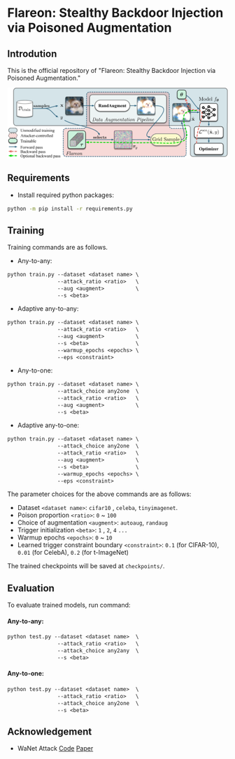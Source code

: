 # Flareon: Stealthy Backdoor Injection via Poisoned Augmentation

## Introdution

This is the official repository
of "Flareon: Stealthy Backdoor Injection via Poisoned Augmentation."

<img src="https://github.com/lafeat/flareon/blob/main/asset/overview.png" width="700px">


## Requirements

- Install required python packages:
```bash
python -m pip install -r requirements.py
```

## Training
Training commands are as follows.

* Any-to-any:
```console
python train.py --dataset <dataset name> \
                --attack_ratio <ratio>   \
                --aug <augment>          \
                --s <beta>               
```
* Adaptive any-to-any:
```console
python train.py --dataset <dataset name> \
                --attack_ratio <ratio>   \
                --aug <augment>          \
                --s <beta>               \
                --warmup_epochs <epochs> \
                --eps <constraint>       
```
* Any-to-one:
```console
python train.py --dataset <dataset name> \
                --attack_choice any2one  \
                --attack_ratio <ratio>   \
                --aug <augment>          \
                --s <beta>               
```
* Adaptive any-to-one:
```console
python train.py --dataset <dataset name> \
                --attack_choice any2one  \
                --attack_ratio <ratio>   \
                --aug <augment>          \
                --s <beta>               \
                --warmup_epochs <epochs> \
                --eps <constraint>       
```


The parameter choices for the above commands are as follows:
- Dataset `<dataset name>`: `cifar10` , `celeba`, `tinyimagenet`.
- Poison proportion `<ratio>`: `0` ~ `100`
- Choice of augmentation `<augment>`: `autoaug`, `randaug`
- Trigger initialization `<beta>`: `1` , `2`, `4` `...`
- Warmup epochs `<epochs>`: `0` ~ `10`
- Learned trigger constraint boundary `<constraint>`: `0.1` (for CIFAR-10), `0.01` (for CelebA), `0.2` (for t-ImageNet)

The trained checkpoints will be saved at `checkpoints/`.

## Evaluation

To evaluate trained models, run command:

#### Any-to-any:
```console
python test.py --dataset <dataset name>  \
                --attack_ratio <ratio>   \
                --attack_choice any2any  \
                --s <beta>               
```

#### Any-to-one:
```console
python test.py --dataset <dataset name>  \
                --attack_ratio <ratio>   \
                --attack_choice any2one  \
                --s <beta>               
```

## Acknowledgement
- WaNet Attack [Code](https://github.com/VinAIResearch/Warping-based_Backdoor_Attack-release) [Paper](https://openreview.net/pdf?id=eEn8KTtJOx)

